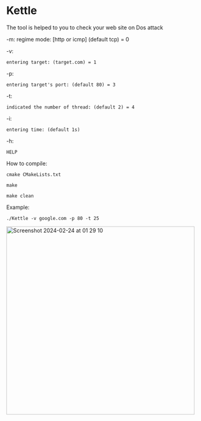 # Kettle
The tool is helped to you to check your web site on Dos attack


-m:
regime mode: [http or icmp] (default tcp) = 0

-v:

    entering target: (target.com) = 1

-p:

    entering target's port: (default 80) = 3

-t:
    
    indicated the number of thread: (default 2) = 4

-i:
    
    entering time: (default 1s)

-h:

    HELP

How to compile:

    cmake CMakeLists.txt

    make
    
    make clean


Example:

    ./Kettle -v google.com -p 80 -t 25 
    
<img width="494" alt="Screenshot 2024-02-24 at 01 29 10" src="https://github.com/seout/Kettle/assets/113185077/f21d9af4-510d-49f6-82f4-f2f2d1f4acd5">
